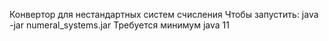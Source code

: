 Конвертор для нестандартных систем счисления
Чтобы запустить: java -jar numeral_systems.jar
Требуется минимум java 11
